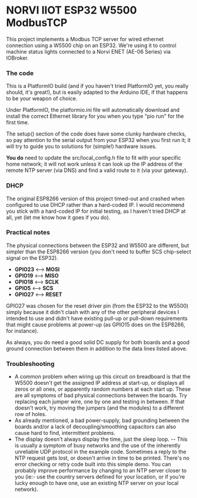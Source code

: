 # NORVI IIOT ESP32 W5500 ModbusTCP

This project implements a Modbus TCP server for wired ethernet connection using a W5500 chip on an ESP32. We're using it to control machine status lights connected to a Norvi ENET (AE-06 Series) via IOBroker.


### The code

This is a PlatformIO build (and if you haven't tried PlatformIO yet, you really should, it's great!), but is easily adapted to the Arduino IDE, if that happens to be your weapon of choice.

Under PlatformIO, the platformio.ini file will automatically download and install the correct Ethernet library for you when you type "pio run" for the first time.

The setup() section of the code does have some clunky hardware checks, so pay attention to the serial output from your ESP32 when you first run it; it will try to guide you to solutions for (simple!) hardware issues.

**You do** need to update the src/local_config.h file to fit with *your* specific home network; it will not work unless it can look up the IP address of the remote NTP server (via DNS) and find a valid route to it (via your gateway).


### DHCP

The original ESP8266 version of this project timed-out and crashed when configured to use DHCP rather than a hard-coded IP.  I would recommend you stick with a hard-coded IP for initial testing, as I haven't tried DHCP at all, yet (let me know how it goes if you do).


### Practical notes

The physical connections between the ESP32 and W5500 are different, but simpler than the ESP8266 version (you don't need to buffer SCS chip-select signal on the ESP32).

-  **GPIO23**   <-->   **MOSI**
-  **GPIO19**   <-->   **MISO**
-  **GPIO18**   <-->   **SCLK**
-  **GPIO5**    <-->   **SCS**
-  **GPIO27**   <-->   **RESET**

GPIO27 was chosen for the reset driver pin (from the ESP32 to the W5500) simply because it didn't clash with any of the other peripheral devices I intended to use and didn't have existing pull-up or pull-down requirements that might cause problems at power-up (as GPIO15 does on the ESP8266, for instance).

As always, you do need a good solid DC supply for both boards and a good ground connection between them in addition to the data lines listed above.


### Troubleshooting

- A common problem when wiring up this circuit on breadboard is that the W5500 doesn't get the assigned IP address at start-up, or displays all zeros or all ones, or apparently random numbers at each start up.  These are all symptoms of bad physical connections between the boards.  Try replacing each jumper wire, one by one and testing in between.  If that doesn't work, try moving the jumpers (and the modules) to a different row of holes.
- As already mentioned, a bad power-supply, bad grounding between the boards and/or a lack of decoupling/smoothing capacitors can also cause hard to find, intermittent problems.
- The display doesn't always display the time, just the sleep loop.  -- This is usually a symptom of busy networks and the use of the inherently unreliable UDP protocol in the example code.  Sometimes a reply to the NTP request gets lost, or doesn't arrive in time to be printed.  There's no error checking or retry code built into this simple demo.  You can probably improve performance by changing to an NTP server closer to you (ie:- use the country servers defined for your location, or if you're lucky enough to have one, use an existing NTP server on your local network).

